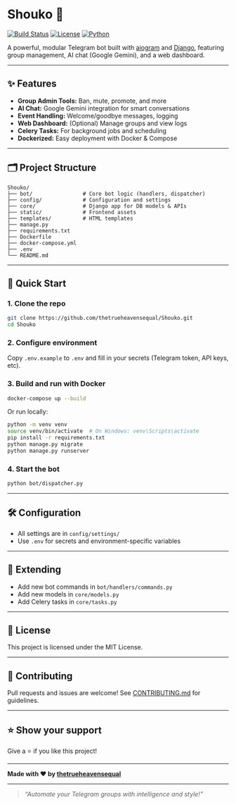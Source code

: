 # Shouko 🤖

[![Build Status](https://github.com/thetrueheavensequal/Shouko/actions/workflows/ci.yml/badge.svg)](https://github.com/thetrueheavensequal/Shouko/actions)
[![License](https://img.shields.io/github/license/thetrueheavensequal/Shouko)](LICENSE)
[![Python](https://img.shields.io/badge/python-3.10%2B-blue.svg)](https://www.python.org/downloads/)

A powerful, modular Telegram bot built with [aiogram](https://github.com/aiogram/aiogram) and [Django](https://www.djangoproject.com/), featuring group management, AI chat (Google Gemini), and a web dashboard.

---

## ✨ Features

- **Group Admin Tools:** Ban, mute, promote, and more
- **AI Chat:** Google Gemini integration for smart conversations
- **Event Handling:** Welcome/goodbye messages, logging
- **Web Dashboard:** (Optional) Manage groups and view logs
- **Celery Tasks:** For background jobs and scheduling
- **Dockerized:** Easy deployment with Docker & Compose

---

## 🗂️ Project Structure

```
Shouko/
├── bot/                # Core bot logic (handlers, dispatcher)
├── config/             # Configuration and settings
├── core/               # Django app for DB models & APIs
├── static/             # Frontend assets
├── templates/          # HTML templates
├── manage.py
├── requirements.txt
├── Dockerfile
├── docker-compose.yml
├── .env
└── README.md
```

---

## 🚀 Quick Start

### 1. Clone the repo

```bash
git clone https://github.com/thetrueheavensequal/Shouko.git
cd Shouko
```

### 2. Configure environment

Copy `.env.example` to `.env` and fill in your secrets (Telegram token, API keys, etc).

### 3. Build and run with Docker

```bash
docker-compose up --build
```

Or run locally:

```bash
python -m venv venv
source venv/bin/activate  # On Windows: venv\Scripts\activate
pip install -r requirements.txt
python manage.py migrate
python manage.py runserver
```

### 4. Start the bot

```bash
python bot/dispatcher.py
```

---

## 🛠️ Configuration

- All settings are in `config/settings/`
- Use `.env` for secrets and environment-specific variables

---

## 🧩 Extending

- Add new bot commands in `bot/handlers/commands.py`
- Add new models in `core/models.py`
- Add Celery tasks in `core/tasks.py`

---

## 📄 License

This project is licensed under the MIT License.

---

## 🤝 Contributing

Pull requests and issues are welcome! See [CONTRIBUTING.md](CONTRIBUTING.md) for guidelines.

---

## ⭐️ Show your support

Give a ⭐️ if you like this project!

---

**Made with ❤️ by [thetrueheavensequal](https://github.com/thetrueheavensequal)**

---

> _“Automate your Telegram groups with intelligence and style!”_